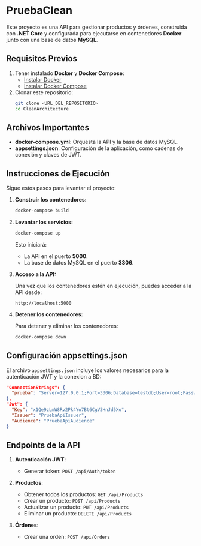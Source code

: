# PruebaClean

Este proyecto es una API para gestionar productos y órdenes, construida con **.NET Core** y configurada para ejecutarse en contenedores **Docker** junto con una base de datos **MySQL**.

## Requisitos Previos

1. Tener instalado **Docker** y **Docker Compose**:
   - [Instalar Docker](https://docs.docker.com/get-docker/)
   - [Instalar Docker Compose](https://docs.docker.com/compose/install/)
2. Clonar este repositorio:
   ```bash
   git clone <URL_DEL_REPOSITORIO>
   cd CleanArchitecture
   ```

## Archivos Importantes

- **docker-compose.yml**: Orquesta la API y la base de datos MySQL.
- **appsettings.json**: Configuración de la aplicación, como cadenas de conexión y claves de JWT.

## Instrucciones de Ejecución

Sigue estos pasos para levantar el proyecto:

1. **Construir los contenedores:**

   ```bash
   docker-compose build
   ```

2. **Levantar los servicios:**

   ```bash
   docker-compose up
   ```

   Esto iniciará:

   - La API en el puerto **5000**.
   - La base de datos MySQL en el puerto **3306**.

3. **Acceso a la API:**

   Una vez que los contenedores estén en ejecución, puedes acceder a la API desde:

   ```
   http://localhost:5000
   ```

4. **Detener los contenedores:**

   Para detener y eliminar los contenedores:

   ```bash
   docker-compose down
   ```

## Configuración appsettings.json

El archivo `appsettings.json` incluye los valores necesarios para la autenticación JWT y la conexion a BD:

```json
"ConnectionStrings": {
  "prueba": "Server=127.0.0.1;Port=3306;Database=testdb;User=root;Password=db123;"
},
"Jwt": {
  "Key": "x1Qe9zLmW8Rv2Pk4Yo7Bt6CgV3HnJd5Xo",
  "Issuer": "PruebaApiIssuer",
  "Audience": "PruebaApiAudience"
}
```

## Endpoints de la API

1. **Autenticación JWT**:

   - Generar token: `POST /api/Auth/token`

2. **Productos**:

   - Obtener todos los productos: `GET /api/Products`
   - Crear un producto: `POST /api/Products`
   - Actualizar un producto: `PUT /api/Products`
   - Eliminar un producto: `DELETE /api/Products`

3. **Órdenes**:

   - Crear una orden: `POST /api/Orders`

#
